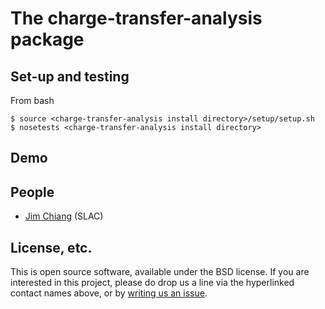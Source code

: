 # The charge-transfer-analysis package

## Set-up and testing
From bash
```
$ source <charge-transfer-analysis install directory>/setup/setup.sh
$ nosetests <charge-transfer-analysis install directory>
```

## Demo

## People
* [Jim Chiang](https://github.com/DarkEnergyScienceCollaboration/charge-transfer-analysis/issues/new?body=@jchiang87) (SLAC)

## License, etc.

This is open source software, available under the BSD license. If you are interested in this project, please do drop us a line via the hyperlinked contact names above, or by [writing us an issue](https://github.com/DarkEnergyScienceCollaboration/charge-transfer-analysis/issues/new).
